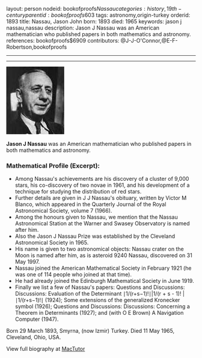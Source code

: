 layout: person
nodeid: bookofproofs$Nassau
categories: history,19th-century
parentid: bookofproofs$603
tags: astronomy,origin-turkey
orderid: 1893
title: Nassau, Jason John
born: 1893
died: 1965
keywords: jason j nassau,nassau
description: Jason J Nassau was an American mathematician who published papers in both mathematics and astronomy.
references: bookofproofs$6909
contributors: @J-J-O'Connor,@E-F-Robertson,bookofproofs

---



---

![Nassau.jpg](https://github.com/bookofproofs/bookofproofs.github.io/blob/main/_sources/_assets/images/portraits/Nassau.jpg?raw=true)

**Jason J Nassau** was an American mathematician who published papers in both mathematics and astronomy.

### Mathematical Profile (Excerpt):
* Among Nassau's achievements are his discovery of a cluster of 9,000 stars, his co-discovery of two novae in 1961, and his development of a technique for studying the distribution of red stars.
* Further details are given in J J Nassau's obituary, written by Victor M Blanco, which appeared in the Quarterly Journal of the Royal Astronomical Society, volume 7 (1966).
* Among the honours given to Nassau, we mention that the Nassau Astronomical Station at the Warner and Swasey Observatory is named after him.
* Also the Jason J Nassau Prize was established by the Cleveland Astronomical Society in 1965.
* His name is given to two astronomical objects: Nassau crater on the Moon is named after him, as is asteroid 9240 Nassau, discovered on 31 May 1997.
* Nassau joined the American Mathematical Society in February 1921 (he was one of 114 people who joined at that time).
* He had already joined the Edinburgh Mathematical Society in June 1919.
* Finally we list a few of Nassau's papers: Questions and Discussions: Discussions: Evaluation of the Determinant  ∣1/(r+s−1)!∣|1/(r + s - 1)! |∣1/(r+s−1)!∣ (1924); Some extensions of the generalized Kronecker symbol (1926); Questions and Discussions: Discussions: Concerning a Theorem in Determinants (1927); and (with O E Brown) A Navigation Computer (1947).

Born 29 March 1893, Smyrna, (now Izmir) Turkey. Died 11 May 1965, Cleveland, Ohio, USA.

View full biography at [MacTutor](https://mathshistory.st-andrews.ac.uk/Biographies/Nassau/)
